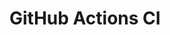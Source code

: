 # GitHub Actions CI





























































































































































































































































































































































































































































































































































































































































































































































































































































































































































































































































































































































































































































































































































































































































































































































































































































































































































































































































































































































































































































































































































































































































































































































































































































































































































































































































































































































































































































































































































































































